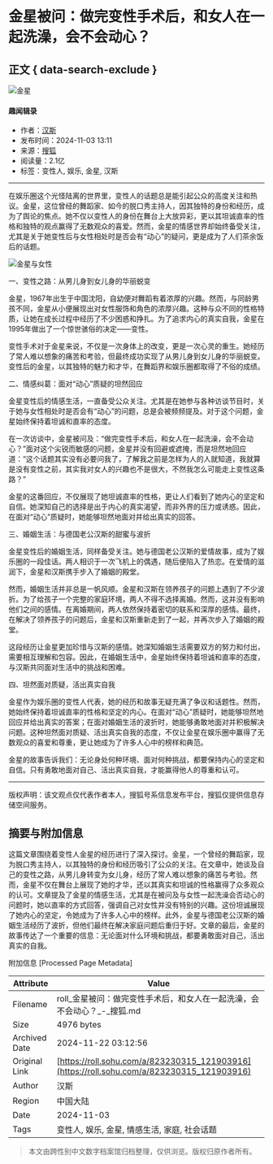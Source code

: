 # 金星被问：做完变性手术后，和女人在一起洗澡，会不会动心？

## 正文 { data-search-exclude }


![金星](https://q1.itc.cn/q_70,c_lfill,w_140,h_140,g_face/images03/20240514/69f313739c0d45f49f2c9f7501810fd9.jpeg)

#### 趣闻辑录

- 作者：[汉斯](https://mp.sohu.com/profile?xpt=NjZhMDI3ZWUtYjE0Ny00YzhlLWExZmYtNjI1ZmQyM2EwOWI0&spm=smpc.content.author.2.1732245149309krS8Xdo)
- 发布时间：2024-11-03 13:11
- 来源：[搜狐](https://roll.sohu.com/a/823230315_121903916)
- 阅读量：2.1亿
- 标签：变性人, 娱乐, 金星, 汉斯

---

在娱乐圈这个光怪陆离的世界里，变性人的话题总是能引起公众的高度关注和热议。金星，这位曾经的舞蹈家、如今的脱口秀主持人，因其独特的身份和经历，成为了舆论的焦点。她不仅以变性人的身份在舞台上大放异彩，更以其坦诚直率的性格和独特的观点赢得了无数观众的喜爱。然而，金星的情感世界却始终备受关注，尤其是关于她变性后与女性相处时是否会有“动心”的疑问，更是成为了人们茶余饭后的话题。

![金星与女性](//q3.itc.cn/images01/20241103/2677b0a729cf46f7a151fffd53fe9829.jpeg)

一、变性之路：从男儿身到女儿身的华丽蜕变

金星，1967年出生于中国沈阳，自幼便对舞蹈有着浓厚的兴趣。然而，与同龄男孩不同，金星从小便展现出对女性服饰和角色的浓厚兴趣。这种与众不同的性格特质，让她在成长过程中经历了不少困惑和挣扎。为了追求内心的真实自我，金星在1995年做出了一个惊世骇俗的决定——变性。

变性手术对于金星来说，不仅是一次身体上的改变，更是一次心灵的重生。她经历了常人难以想象的痛苦和考验，但最终成功实现了从男儿身到女儿身的华丽蜕变。变性后的金星，以其独特的魅力和才华，在舞蹈界和娱乐圈都取得了不俗的成绩。

二、情感纠葛：面对“动心”质疑的坦然回应

金星变性后的情感生活，一直备受公众关注。尤其是在她参与各种访谈节目时，关于她与女性相处时是否会有“动心”的问题，总是会被频频提及。对于这个问题，金星始终保持着坦诚和直率的态度。

在一次访谈中，金星被问及：“做完变性手术后，和女人在一起洗澡，会不会动心？”面对这个尖锐而敏感的问题，金星并没有回避或遮掩，而是坦然地回应道：“这个话题其实没有必要问我了，了解我之前是怎样为人的人就知道，我就算是没有变性之前，其实我对女人的兴趣也不是很大，不然我怎么可能走上变性这条路？”

金星的这番回应，不仅展现了她坦诚直率的性格，更让人们看到了她内心的坚定和自信。她深知自己的选择是出于内心的真实渴望，而非外界的压力或诱惑。因此，在面对“动心”质疑时，她能够坦然地面对并给出真实的回答。

三、婚姻生活：与德国老公汉斯的甜蜜与波折

金星变性后的婚姻生活，同样备受关注。她与德国老公汉斯的爱情故事，成为了娱乐圈的一段佳话。两人相识于一次飞机上的偶遇，随后便陷入了热恋。在爱情的滋润下，金星和汉斯携手步入了婚姻的殿堂。

然而，婚姻生活并非总是一帆风顺。金星和汉斯在领养孩子的问题上遇到了不少波折。为了给孩子一个完整的家庭环境，两人不得不选择离婚。然而，这并没有影响他们之间的感情。在离婚期间，两人依然保持着密切的联系和深厚的感情。最终，在解决了领养孩子的问题后，金星和汉斯重新走到了一起，并再次步入了婚姻的殿堂。

这段经历让金星更加珍惜与汉斯的感情。她深知婚姻生活需要双方的努力和付出，需要相互理解和包容。因此，在婚姻生活中，金星始终保持着坦诚和直率的态度，与汉斯共同面对生活中的挑战和困难。

四、坦然面对质疑，活出真实自我

金星作为娱乐圈的变性人代表，她的经历和故事无疑充满了争议和话题性。然而，她始终保持着坦诚直率的性格和坚定的内心。在面对“动心”质疑时，她能够坦然地回应并给出真实的答案；在面对婚姻生活的波折时，她能够勇敢地面对并积极解决问题。这种坦然面对质疑、活出真实自我的态度，不仅让金星在娱乐圈中赢得了无数观众的喜爱和尊重，更让她成为了许多人心中的榜样和典范。

金星的故事告诉我们：无论身处何种环境、面对何种挑战，都要保持内心的坚定和自信。只有勇敢地面对自己、活出真实自我，才能赢得他人的尊重和认可。

---

版权声明：该文观点仅代表作者本人，搜狐号系信息发布平台，搜狐仅提供信息存储空间服务。

## 摘要与附加信息

<!-- tcd_abstract -->
这篇文章围绕着变性人金星的经历进行了深入探讨。金星，一个曾经的舞蹈家，现为脱口秀主持人，以其独特的身份和经历吸引了公众的关注。在文章中，她谈及自己的变性之路，从男儿身转变为女儿身，经历了常人难以想象的痛苦与考验。然而，金星不仅在舞台上展现了她的才华，还以其真实和坦诚的性格赢得了众多观众的认可。文章提及了金星的情感生活，尤其是在被问及与女性一起洗澡会否动心的问题时，她以直率的方式回答，强调自己对女性并没有特别的兴趣。这份坦诚展现了她内心的坚定，令她成为了许多人心中的榜样。此外，金星与德国老公汉斯的婚姻生活经历了波折，但他们最终在解决家庭问题后重归于好。文章的最后，金星的故事传达了一个重要的信息：无论面对什么环境和挑战，都要勇敢面对自己，活出真实的自我。
<!-- tcd_abstract_end -->

附加信息 [Processed Page Metadata]

| Attribute       | Value                                  |
|-----------------|----------------------------------------|
| Filename        | roll_金星被问：做完变性手术后，和女人在一起洗澡，会不会动心？_-_搜狐.md                             |
| Size            | 4976 bytes                           |
| Archived Date   | 2024-11-22 03:12:56                             |
| Original Link   | [https://roll.sohu.com/a/823230315_121903916](https://roll.sohu.com/a/823230315_121903916)                       |
| Author          | 汉斯                               |
| Region          | 中国大陆                               |
| Date            | 2024-11-03                                 |
| Tags            | 变性人, 娱乐, 金星, 情感生活, 家庭, 社会话题                                 |
>
> 本文由跨性别中文数字档案馆归档整理，仅供浏览。版权归原作者所有。
>